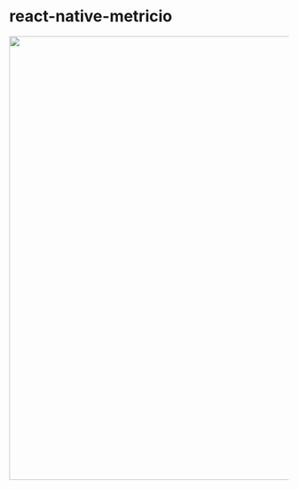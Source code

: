 # react-native-metricio

<p align="center">
<img src="https://github.com/phyunsj/react-native-metricio/blob/master/metricio-react-native-1280.gif" width="800px"/>
</p>
